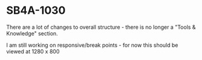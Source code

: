 # SB4A-1030
 
There are a lot of changes to overall structure - there is no longer a "Tools & Knowledge" section.

I am still working on responsive/break points - for now this should be viewed at 1280 x 800
